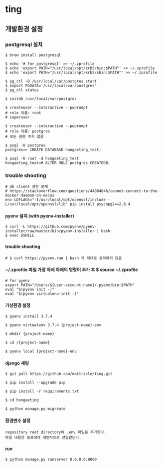 # ting


## 개발환경 설정
### postgresql 설치
```
$ brew install postgresql

$ echo '# for postgresql' >> ~/.zprofile
$ echo 'export PATH="/usr/local/opt/krb5/bin:$PATH"' >> ~/.zprofile
$ echo 'export PATH="/usr/local/opt/krb5/sbin:$PATH"' >> ~/.zprofile

$ pg_ctl -D /usr/local/var/postgres start
$ export PGDATA='/usr/local/var/postgres'
$ pg_ctl status

$ initdb /usr/local/var/postgres

$ createuser --interactive --pwprompt
# role 이름: root
# superuser

$ createuser --interactive --pwprompt
# role 이름: postgres
# 모든 권한 주지 않음

$ psql -U postgres
postgres=> CREATE DATABASE hongaeting_test;

$ psql -U root -d hongaeting_test
hongaeting_test=# ALTER ROLE postgres CREATEDB;

```

### trouble shooting
```
# db client 관련 문제
# https://stackoverflow.com/questions/44084846/cannot-connect-to-the-docker-daemon-on-macos
env LDFLAGS="-I/usr/local/opt/openssl/include -L/usr/local/opt/openssl/lib" pip install psycopg2==2.8.4
```

#### pyenv 설치 (with pyenv-installer)
```
$ curl -L https://github.com/pyenv/pyenv-installer/raw/master/bin/pyenv-installer | bash
$ exec $SHELL
```

#### trouble shooting
```
# $ curl https://pyenv.run | bash 가 제대로 동작하지 않음
```

#### ~/.zprofile 파일 가장 아래 아래의 명령어 추가 후 $ source ~/.zprofile
```
# for pyenv
export PATH="/Users/${user-account-name}/.pyenv/bin:$PATH"
eval "$(pyenv init -)"
eval "$(pyenv virtualenv-init -)"
```

#### 가상환경 설정
```
$ pyenv install 3.7.4

$ pyenv virtualenv 3.7.4 {project-name}-env

$ mkdir {project-name}

$ cd /{project-name}

$ pyenv local {project-name}-env
```

#### django 세팅 
```
$ git pull https://github.com/maitracle/ting.git

$ pip install --upgrade pip

$ pip install -r requirements.txt

$ cd hongaeting

$ python manage.py migreate
```

#### 환경변수 설정
```
repository root directory에 .env 파일을 추가한다.
파일 내용은 동료에게 개인적으로 전달받는다.
```

#### run
```
$ python manage.py runserver 0.0.0.0:8000
```
